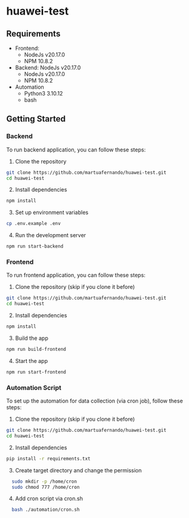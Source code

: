 # huawei-test

## Requirements

- Frontend:
  - NodeJs v20.17.0
  - NPM 10.8.2
- Backend: NodeJs v20.17.0
  - NodeJs v20.17.0
  - NPM 10.8.2
- Automation
  - Python3 3.10.12
  - bash

## Getting Started

### Backend

To run backend application, you can follow these steps:

1. Clone the repository

```bash
git clone https://github.com/martuafernando/huawei-test.git
cd huawei-test
```

2. Install dependencies

```bash
npm install
```

3. Set up environment variables

```bash
cp .env.example .env
```

4. Run the development server

```bash
npm run start-backend
```

### Frontend

To run frontend application, you can follow these steps:

1. Clone the repository (skip if you clone it before)

```bash
git clone https://github.com/martuafernando/huawei-test.git
cd huawei-test
```

2. Install dependencies

```bash
npm install
```

3. Build the app

```bash
npm run build-frontend
```

4. Start the app

```bash
npm run start-frontend
```

### Automation Script

To set up the automation for data collection (via cron job), follow these steps:

1. Clone the repository (skip if you clone it before)

```bash
git clone https://github.com/martuafernando/huawei-test.git
cd huawei-test
```

2. Install dependencies

```bash
pip install -r requirements.txt
```

3. Create target directory and change the permission

```bash
  sudo mkdir -p /home/cron
  sudo chmod 777 /home/cron
```

4. Add cron script via cron.sh

```bash
  bash ./automation/cron.sh
```